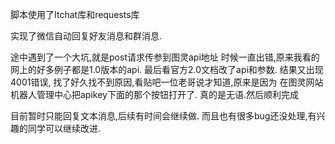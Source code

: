 脚本使用了Itchat库和requests库

实现了微信自动回复好友消息和群消息.

途中遇到了一个大坑,就是post请求传参到图灵api地址
时候一直出错,原来我看的网上的好多例子都是1.0版本的api.
最后看官方2.0文档改了api和参数. 结果又出现4001错误,
找了好久找不到原因,看贴吧一位老哥说才知道,原来是因为
在图灵网站机器人管理中心把apikey下面的那个按钮打开了.
真的是无语.然后顺利完成

目前暂时只能回复文本消息,后续有时间会继续做.
而且也有很多bug还没处理,有兴趣的同学可以继续改进.
